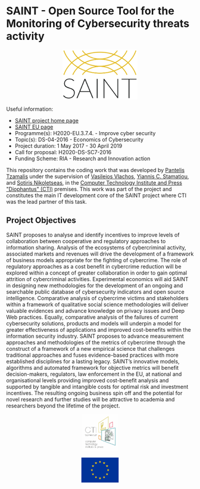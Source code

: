 # SAINT - Open Source Tool for the Monitoring of Cybersecurity threats activity

<p align="center">
    <img src="images_logos/saint_logo_color.png" alt="SAINT Logo" width="200" />
</p>

Useful information:
* [SAINT project home page](https://project-saint.eu/)
* [SAINT EU page](https://cordis.europa.eu/project/id/740829)
* Programme(s): H2020-EU.3.7.4. - Improve cyber security 
* Topic(s): DS-04-2016 - Economics of Cybersecurity 
* Project duration: 1 May 2017 - 30 April 2019
* Call for proposal: H2020-DS-SC7-2016
* Funding Scheme: RIA - Research and Innovation action

This repository contains the coding work that was developed by 
[Pantelis Tzamalis](https://scholar.google.gr/citations?hl=en&user=zo_G-TIAAAAJ) under the supervision of 
[Vasileios Vlachos](https://scholar.google.gr/citations?hl=en&user=kXG5upAAAAAJ), 
[Yiannis C. Stamatiou](https://scholar.google.gr/citations?hl=en&user=Uz9SJtgAAAAJ), and 
[Sotiris Nikoletseas](https://scholar.google.gr/citations?hl=en&user=hk2ylNwAAAAJ), in the 
[Computer Technology Institute and Press "Diophantus" (CTI)](https://www.cti.gr/en/) premises. 
This work was part of the project and constitutes the main IT development core of the SAINT project where CTI was 
the lead partner of this task.

## Project Objectives

SAINT proposes to analyse and identify incentives to improve levels of collaboration between cooperative 
and regulatory approaches to information sharing. Analysis of the ecosystems of cybercriminal activity, 
associated markets and revenues will drive the development of a framework of business models appropriate 
for the fighting of cybercrime.  The role of regulatory approaches as a cost benefit in cybercrime 
reduction will be explored within a concept of greater collaboration in order to gain optimal attrition 
of cybercriminal activities. Experimental economics will aid SAINT in designing new methodologies for 
the development of an ongoing and searchable public database of cybersecurity indicators and open source 
intelligence. Comparative analysis of cybercrime victims and stakeholders within a framework of 
qualitative social science methodologies will deliver valuable evidences and advance knowledge on 
privacy issues and Deep Web practices. Equally, comparative analysis of the failures of current 
cybersecurity solutions, products and models will underpin a model for greater effectiveness of 
applications and improved cost-benefits within the information security industry. SAINT proposes to 
advance measurement approaches and methodologies of the metrics of cybercrime through the construct 
of a framework of a new empirical science that challenges traditional approaches and fuses evidence-based 
practices with more established disciplines for a lasting legacy. SAINT’s innovative models, algorithms 
and automated framework for objective metrics will benefit decision-makers, regulators, law enforcement 
in the EU, at national and organisational levels providing improved cost-benefit analysis and supported 
by tangible and intangible costs for optimal risk and investment incentives. The resulting ongoing 
business spin off and the potential for novel research and further studies will be attractive to 
academia and researchers beyond the lifetime of the project.

<p align="center">
    <img src="images_logos/cti.jpg" alt="CTI Logo" width="100" />
</p>
<p align="center">
    <img src="images_logos/eu_flag_yellow_low.jpg" alt="EU Logo" width="100" />
</p>
